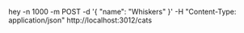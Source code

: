hey -n 1000 -m POST -d '{ "name": "Whiskers" }' -H "Content-Type: application/json" http://localhost:3012/cats
